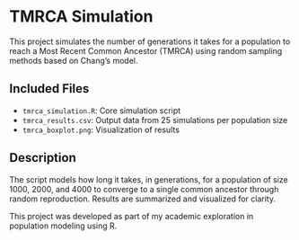 # TMRCA Simulation

This project simulates the number of generations it takes for a population to reach a Most Recent Common Ancestor (TMRCA) using random sampling methods based on Chang’s model.

## Included Files

- `tmrca_simulation.R`: Core simulation script
- `tmrca_results.csv`: Output data from 25 simulations per population size
- `tmrca_boxplot.png`: Visualization of results

## Description

The script models how long it takes, in generations, for a population of size 1000, 2000, and 4000 to converge to a single common ancestor through random reproduction. Results are summarized and visualized for clarity.

This project was developed as part of my academic exploration in population modeling using R.
